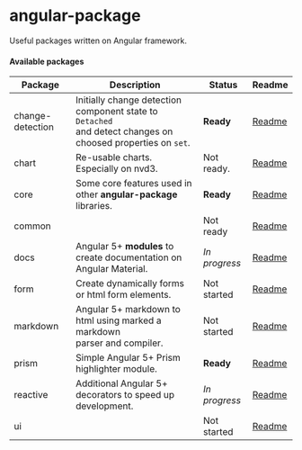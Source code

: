 # angular-package

Useful packages written on Angular framework.

#### Available packages

| Package          | Description                                    | Status      | Readme         |
|------------------|------------------------------------------------|-------------|--------------|
| change-detection | Initially change detection component state to `Detached`<br/> and detect changes on choosed properties on `set`. | **Ready**  |   [Readme][0] |
| chart            | Re-usable charts. Especially on nvd3.          | Not ready.              |   [Readme][1]  |
| core             | Some core features used in other **angular-package** libraries. | **Ready**     |   [Readme][2]  |
| common           |                                                | Not ready    |   [Readme][3]  |
| docs             | Angular 5+ **modules** to create documentation on Angular Material. | *In progress* |   [Readme][4] |
| form             | Create dynamically forms or html form elements.| Not started   |   [Readme][5]  |
| markdown         | Angular 5+ markdown to html using marked a markdown <br/>parser and compiler.  | Not started   |   [Readme][6]  |
| prism            | Simple Angular 5+ Prism highlighter module.    | **Ready**     |   [Readme][7] |
| reactive         | Additional Angular 5+ decorators to speed up development. | *In progress*   |   [Readme][8] |
| ui               |                                                | Not started   |   [Readme][9] |


 [0]: https://github.com/angular-package/angular-package/tree/master/packages/change-detection#readme
 [1]: https://
 [2]: https://github.com/angular-package/angular-package/tree/master/packages/core#readme
 [3]: https://
 [4]: https://github.com/angular-package/angular-package/tree/master/packages/docs#readme
 [5]: https://
 [6]: https://
 [7]: https://github.com/angular-package/angular-package/tree/master/packages/prism#readme
 [8]: https://
 [9]: https://
 